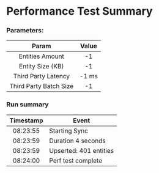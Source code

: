 # Performance Test Summary

### Parameters:

| Param | Value |
|:-----:|:-----:|
| Entities Amount  | -1 |
| Entity Size (KB) | -1 |
| Third Party Latency | -1 ms |
| Third Party Batch Size | -1 |

### Run summary

| Timestamp | Event |
|:-------------:|-------------|
| 08:23:55 | Starting Sync |
| 08:23:59 | Duration 4 seconds |
| 08:23:59 | Upserted: 401 entities |
| 08:24:00 | Perf test complete |

